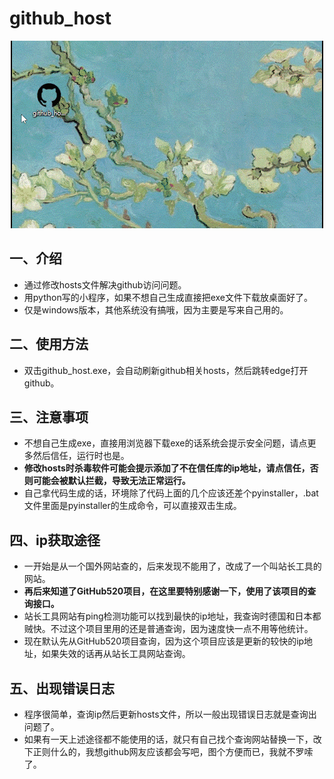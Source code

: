 # github_host
<p align="center">
  <img src="https://github.com/qtakl/github_host/blob/main/use.gif"/>
</p>

## 一、介绍
  - 通过修改hosts文件解决github访问问题。
  - 用python写的小程序，如果不想自己生成直接把exe文件下载放桌面好了。
  - 仅是windows版本，其他系统没有搞哦，因为主要是写来自己用的。
  
## 二、使用方法
   + 双击github_host.exe，会自动刷新github相关hosts，然后跳转edge打开github。
  
## 三、注意事项
  - 不想自己生成exe，直接用浏览器下载exe的话系统会提示安全问题，请点更多然后信任，运行时也是。
  - **修改hosts时杀毒软件可能会提示添加了不在信任库的ip地址，请点信任，否则可能会被默认拦截，导致无法正常运行。**
  - 自己拿代码生成的话，环境除了代码上面的几个应该还差个pyinstaller，.bat文件里面是pyinstaller的生成命令，可以直接双击生成。
  
## 四、ip获取途径
  - 一开始是从一个国外网站查的，后来发现不能用了，改成了一个叫站长工具的网站。
  - **再后来知道了GitHub520项目，在这里要特别感谢一下，使用了该项目的查询接口。**
  - 站长工具网站有ping检测功能可以找到最快的ip地址，我查询时德国和日本都贼快。不过这个项目里用的还是普通查询，因为速度快一点不用等他统计。
  - 现在默认先从GitHub520项目查询，因为这个项目应该是更新的较快的ip地址，如果失效的话再从站长工具网站查询。
  
## 五、出现错误日志
  - 程序很简单，查询ip然后更新hosts文件，所以一般出现错误日志就是查询出问题了。
  - 如果有一天上述途径都不能使用的话，就只有自己找个查询网站替换一下，改下正则什么的，我想github网友应该都会写吧，图个方便而已，我就不罗嗦了。
  
 


